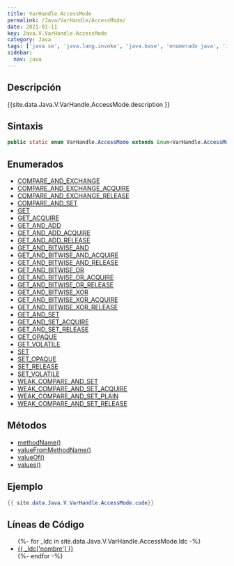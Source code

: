```yaml
---
title: VarHandle.AccessMode
permalink: /Java/VarHandle/AccessMode/
date: 2021-01-11
key: Java.V.VarHandle.AccessMode
category: Java
tags: ['java se', 'java.lang.invoke', 'java.base', 'enumerado java', 'Java 1.0']
sidebar: 
  nav: java
---
```


## Descripción
{{site.data.Java.V.VarHandle.AccessMode.description }}

## Sintaxis
~~~java
public static enum VarHandle.AccessMode extends Enum<VarHandle.AccessMode>
~~~

## Enumerados
* [COMPARE_AND_EXCHANGE](/Java/VarHandle/AccessMode/COMPARE_AND_EXCHANGE)
* [COMPARE_AND_EXCHANGE_ACQUIRE](/Java/VarHandle/AccessMode/COMPARE_AND_EXCHANGE_ACQUIRE)
* [COMPARE_AND_EXCHANGE_RELEASE](/Java/VarHandle/AccessMode/COMPARE_AND_EXCHANGE_RELEASE)
* [COMPARE_AND_SET](/Java/VarHandle/AccessMode/COMPARE_AND_SET)
* [GET](/Java/VarHandle/AccessMode/GET)
* [GET_ACQUIRE](/Java/VarHandle/AccessMode/GET_ACQUIRE)
* [GET_AND_ADD](/Java/VarHandle/AccessMode/GET_AND_ADD)
* [GET_AND_ADD_ACQUIRE](/Java/VarHandle/AccessMode/GET_AND_ADD_ACQUIRE)
* [GET_AND_ADD_RELEASE](/Java/VarHandle/AccessMode/GET_AND_ADD_RELEASE)
* [GET_AND_BITWISE_AND](/Java/VarHandle/AccessMode/GET_AND_BITWISE_AND)
* [GET_AND_BITWISE_AND_ACQUIRE](/Java/VarHandle/AccessMode/GET_AND_BITWISE_AND_ACQUIRE)
* [GET_AND_BITWISE_AND_RELEASE](/Java/VarHandle/AccessMode/GET_AND_BITWISE_AND_RELEASE)
* [GET_AND_BITWISE_OR](/Java/VarHandle/AccessMode/GET_AND_BITWISE_OR)
* [GET_AND_BITWISE_OR_ACQUIRE](/Java/VarHandle/AccessMode/GET_AND_BITWISE_OR_ACQUIRE)
* [GET_AND_BITWISE_OR_RELEASE](/Java/VarHandle/AccessMode/GET_AND_BITWISE_OR_RELEASE)
* [GET_AND_BITWISE_XOR](/Java/VarHandle/AccessMode/GET_AND_BITWISE_XOR)
* [GET_AND_BITWISE_XOR_ACQUIRE](/Java/VarHandle/AccessMode/GET_AND_BITWISE_XOR_ACQUIRE)
* [GET_AND_BITWISE_XOR_RELEASE](/Java/VarHandle/AccessMode/GET_AND_BITWISE_XOR_RELEASE)
* [GET_AND_SET](/Java/VarHandle/AccessMode/GET_AND_SET)
* [GET_AND_SET_ACQUIRE](/Java/VarHandle/AccessMode/GET_AND_SET_ACQUIRE)
* [GET_AND_SET_RELEASE](/Java/VarHandle/AccessMode/GET_AND_SET_RELEASE)
* [GET_OPAQUE](/Java/VarHandle/AccessMode/GET_OPAQUE)
* [GET_VOLATILE](/Java/VarHandle/AccessMode/GET_VOLATILE)
* [SET](/Java/VarHandle/AccessMode/SET)
* [SET_OPAQUE](/Java/VarHandle/AccessMode/SET_OPAQUE)
* [SET_RELEASE](/Java/VarHandle/AccessMode/SET_RELEASE)
* [SET_VOLATILE](/Java/VarHandle/AccessMode/SET_VOLATILE)
* [WEAK_COMPARE_AND_SET](/Java/VarHandle/AccessMode/WEAK_COMPARE_AND_SET)
* [WEAK_COMPARE_AND_SET_ACQUIRE](/Java/VarHandle/AccessMode/WEAK_COMPARE_AND_SET_ACQUIRE)
* [WEAK_COMPARE_AND_SET_PLAIN](/Java/VarHandle/AccessMode/WEAK_COMPARE_AND_SET_PLAIN)
* [WEAK_COMPARE_AND_SET_RELEASE](/Java/VarHandle/AccessMode/WEAK_COMPARE_AND_SET_RELEASE)

## Métodos
* [methodName()](/Java/VarHandle/AccessMode/methodName)
* [valueFromMethodName()](/Java/VarHandle/AccessMode/valueFromMethodName)
* [valueOf()](/Java/VarHandle/AccessMode/valueOf)
* [values()](/Java/VarHandle/AccessMode/values)

## Ejemplo
~~~java
{{ site.data.Java.V.VarHandle.AccessMode.code}}
~~~

## Líneas de Código
<ul>
{%- for _ldc in site.data.Java.V.VarHandle.AccessMode.ldc -%}
   <li>
       <a href="{{_ldc['url'] }}">{{ _ldc['nombre'] }}</a>
   </li>
{%- endfor -%}
</ul>
